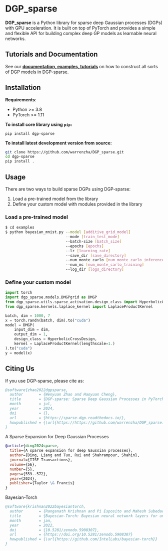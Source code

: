 # DGP_sparse
**DGP_sparse** is a Python library for sparse deep Gaussian processes (DGPs) with GPU acceleration. It is built on top of 
PyTorch and provides a simple and flexible API for building complex deep GP models as learnable neural networks.

## Tutorials and Documentation
See our [**documentation, examples, tutorials**](https://sparse-dgp.readthedocs.io/) on how to construct all sorts of 
DGP models in DGP-sparse.

## Installation

**Requirements**:
- Python >= 3.8
- PyTorch >= 1.11

**To install core library using `pip`:**
```
pip install dgp-sparse
```

**To install latest development version from source:**
```sh
git clone https://github.com/warrenzha/DGP_sparse.git
cd dgp-sparse
pip install .
```

## Usage
There are two ways to build sparse DGPs using DGP-sparse: 
1. Load a pre-trained model from the library
2. Define your custom model with modules provided in the library

### Load a pre-trained model
```bash
$ cd examples
$ python bayesian_mnist.py --model [additive_grid_model]
                           --mode [train_test_mode]
                           --batch-size [batch_size]
                           --epochs [epochs]
                           --lr [learning_rate]
                           --save_dir [save_directory] 
                           --num_monte_carlo [num_monte_carlo_inference]
                           --num_mc [num_monte_carlo_training]
                           --log_dir [logs_directory]
```

### Define your custom model
``` python
import torch
import dgp_sparse.models.DMGPgrid as DMGP
from dgp_sparse.utils.sparse_activation.design_class import HyperbolicCrossDesign
from dgp_sparse.kernels.laplace_kernel import LaplaceProductKernel

batch, dim = 1000, 7
x = torch.randn(batch, dim).to("cuda")
model = DMGP(
    input_dim = dim,
    output_dim = 1,
    design_class = HyperbolicCrossDesign,
    kernel = LaplaceProductKernel(lengthscale=1.)
).to("cuda")
y = model(x)
```

## Citing Us
If you use DGP-sparse, please cite as:
```bibtex
@software{zhao2022dgpsparse,
  author       = {Wenyuan Zhao and Haoyuan Cheng},               
  title        = {DGP-sparse: Sparse Deep Gaussian Processes in PyTorch},
  month        = jul,
  year         = 2024,
  doi          = {},
  url          = {https://sparse-dgp.readthedocs.io/},
  howpublished = {\url{https://https://github.com/warrenzha/DGP_sparse.git}}
}
```
A Sparse Expansion for Deep Gaussian Processes
```bibtex
@article{ding2024sparse,
  title={A sparse expansion for deep Gaussian processes},
  author={Ding, Liang and Tuo, Rui and Shahrampour, Shahin},
  journal={IISE Transactions},
  volume={56},
  number={5},
  pages={559--572},
  year={2024},
  publisher={Taylor \& Francis}
}
```
Bayesian-Torch
```bibtex
@software{krishnan2022bayesiantorch,
  author       = {Ranganath Krishnan and Pi Esposito and Mahesh Subedar},               
  title        = {Bayesian-Torch: Bayesian neural network layers for uncertainty estimation},
  month        = jan,
  year         = 2022,
  doi          = {10.5281/zenodo.5908307},
  url          = {https://doi.org/10.5281/zenodo.5908307}
  howpublished = {\url{https://github.com/IntelLabs/bayesian-torch}}
}
```